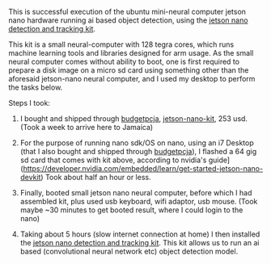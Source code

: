 This is successful execution of the ubuntu mini-neural computer jetson nano hardware running ai based object detection, using 
the [jetson nano detection and tracking kit](https://github.com/SteveMacenski/jetson_nano_detection_and_tracking).

This kit is a small neural-computer with 128 tegra cores, which runs machine learning tools and libraries designed for arm usage. 
As the small neural computer comes without ability to boot, one is first required to prepare a disk image on a micro sd card using something other than the aforesaid jetson-nano neural computer, and I used my desktop to perform the tasks below.



Steps I took:

1. I bought and shipped through [budgetpcja](https://www.facebook.com/budgetpcja/), [jetson-nano-kit](https://www.amazon.com/Jetson-Nano-Developer-Kit-Package/dp/B07RQRMXQ6), 253 usd. (Took a week to arrive here to Jamaica)

2. For the purpose of running nano sdk/OS on nano, using an i7 Desktop (that I also bought and shipped through [budgetpcja](https://www.facebook.com/budgetpcja/)), I flashed a 64 gig sd card that comes with kit above, according to nvidia's guide](https://developer.nvidia.com/embedded/learn/get-started-jetson-nano-devkit) Took about half an hour or less.

3. Finally, booted small jetson nano neural computer, before which I had assembled kit, plus used usb keyboard, wifi adaptor, usb mouse. (Took maybe ~30 minutes to get booted result, where I could login to the nano)

4. Taking about 5 hours (slow internet connection at home) I then installed the [jetson nano detection and tracking kit](https://github.com/SteveMacenski/jetson_nano_detection_and_tracking). This kit allows us to run an ai based (convolutional neural network etc) object detection model. 
